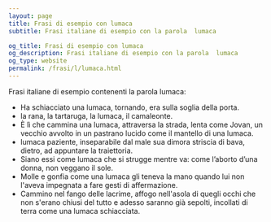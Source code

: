 ```yaml
---
layout: page
title: Frasi di esempio con lumaca 
subtitle: Frasi italiane di esempio con la parola  lumaca

og_title: Frasi di esempio con lumaca 
og_description: Frasi italiane di esempio con la parola  lumaca
og_type: website
permalink: /frasi/l/lumaca.html
---
```


Frasi italiane di esempio contenenti la parola lumaca:


- Ha schiacciato una lumaca, tornando, era sulla soglia della porta.
- la rana, la tartaruga, la lumaca, il camaleonte.
- È lì che cammina una lumaca, attraversa la strada, lenta come Jovan, un vecchio avvolto in un pastrano lucido come il mantello di una lumaca.
- lumaca paziente, inseparabile dal male sua dimora striscia di bava, dietro, ad appuntare la traiettoria.
- Siano essi come lumaca che si strugge mentre va: come l’aborto d’una donna, non veggano il sole.
- Molle e gonfia come una lumaca gli teneva la mano quando lui non l'aveva impegnata a fare gesti di affermazione.
- Cammino nel fango delle lacrime, affogo nell'asola di quegli occhi che non s'erano chiusi del tutto e adesso saranno già sepolti, incollati di terra come una lumaca schiacciata.
